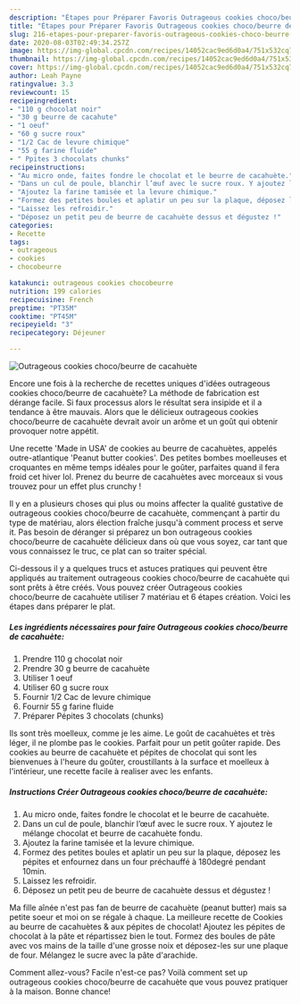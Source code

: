 ```yaml
---
description: "Étapes pour Préparer Favoris Outrageous cookies choco/beurre de cacahuète"
title: "Étapes pour Préparer Favoris Outrageous cookies choco/beurre de cacahuète"
slug: 216-etapes-pour-preparer-favoris-outrageous-cookies-choco-beurre-de-cacahuete
date: 2020-08-03T02:49:34.257Z
image: https://img-global.cpcdn.com/recipes/14052cac9ed6d0a4/751x532cq70/outrageous-cookies-chocobeurre-de-cacahuete-photo-principale-de-la-recette.jpg
thumbnail: https://img-global.cpcdn.com/recipes/14052cac9ed6d0a4/751x532cq70/outrageous-cookies-chocobeurre-de-cacahuete-photo-principale-de-la-recette.jpg
cover: https://img-global.cpcdn.com/recipes/14052cac9ed6d0a4/751x532cq70/outrageous-cookies-chocobeurre-de-cacahuete-photo-principale-de-la-recette.jpg
author: Leah Payne
ratingvalue: 3.3
reviewcount: 15
recipeingredient:
- "110 g chocolat noir"
- "30 g beurre de cacahute"
- "1 oeuf"
- "60 g sucre roux"
- "1/2 Cac de levure chimique"
- "55 g farine fluide"
- " Ppites 3 chocolats chunks"
recipeinstructions:
- "Au micro onde, faites fondre le chocolat et le beurre de cacahuète."
- "Dans un cul de poule, blanchir l’œuf avec le sucre roux. Y ajoutez le mélange chocolat et beurre de cacahuète fondu."
- "Ajoutez la farine tamisée et la levure chimique."
- "Formez des petites boules et aplatir un peu sur la plaque, déposez les pépites et enfournez dans un four préchauffé à 180degré pendant 10min."
- "Laissez les refroidir."
- "Déposez un petit peu de beurre de cacahuète dessus et dégustez !"
categories:
- Recette
tags:
- outrageous
- cookies
- chocobeurre

katakunci: outrageous cookies chocobeurre 
nutrition: 199 calories
recipecuisine: French
preptime: "PT35M"
cooktime: "PT45M"
recipeyield: "3"
recipecategory: Déjeuner

---
```



![Outrageous cookies choco/beurre de cacahuète](https://img-global.cpcdn.com/recipes/14052cac9ed6d0a4/751x532cq70/outrageous-cookies-chocobeurre-de-cacahuete-photo-principale-de-la-recette.jpg)

Encore une fois à la recherche de recettes uniques d'idées outrageous cookies choco/beurre de cacahuète? La méthode de fabrication est dérange facile. Si faux processus alors le résultat sera insipide et il a tendance à être mauvais. Alors que le délicieux outrageous cookies choco/beurre de cacahuète devrait avoir un arôme et un goût qui obtenir provoquer notre appétit.

Une recette &#39;Made in USA&#39; de cookies au beurre de cacahuètes, appelés outre-atlantique &#39;Peanut butter cookies&#39;. Des petites bombes moelleuses et croquantes en même temps idéales pour le goûter, parfaites quand il fera froid cet hiver lol. Prenez du beurre de cacahuètes avec morceaux si vous trouvez pour un effet plus crunchy !

Il y en a plusieurs choses qui plus ou moins affecter la qualité gustative de outrageous cookies choco/beurre de cacahuète, commençant à partir du type de matériau, alors élection fraîche jusqu'à comment process et serve it. Pas besoin de déranger si préparez un bon outrageous cookies choco/beurre de cacahuète délicieux dans où que vous soyez, car tant que vous connaissez le truc, ce plat can so traiter spécial.


Ci-dessous il y a quelques trucs et astuces pratiques qui peuvent être appliqués au traitement outrageous cookies choco/beurre de cacahuète qui sont prêts à être créés. Vous pouvez créer Outrageous cookies choco/beurre de cacahuète utiliser 7 matériau et 6 étapes création. Voici les étapes dans préparer le plat.

<!--inarticleads1-->

##### Les ingrédients nécessaires pour faire Outrageous cookies choco/beurre de cacahuète:

1. Prendre 110 g chocolat noir
1. Prendre 30 g beurre de cacahuète
1. Utiliser 1 oeuf
1. Utiliser 60 g sucre roux
1. Fournir 1/2 Cac de levure chimique
1. Fournir 55 g farine fluide
1. Préparer  Pépites 3 chocolats (chunks)


Ils sont très moelleux, comme je les aime. Le goût de cacahuètes et très léger, il ne plombe pas le cookies. Parfait pour un petit goûter rapide. Des cookies au beurre de cacahuète et pépites de chocolat qui sont les bienvenues à l&#39;heure du goûter, croustillants à la surface et moelleux à l&#39;intérieur, une recette facile à realiser avec les enfants. 

<!--inarticleads2-->

##### Instructions Créer Outrageous cookies choco/beurre de cacahuète:

1. Au micro onde, faites fondre le chocolat et le beurre de cacahuète.
1. Dans un cul de poule, blanchir l’œuf avec le sucre roux. Y ajoutez le mélange chocolat et beurre de cacahuète fondu.
1. Ajoutez la farine tamisée et la levure chimique.
1. Formez des petites boules et aplatir un peu sur la plaque, déposez les pépites et enfournez dans un four préchauffé à 180degré pendant 10min.
1. Laissez les refroidir.
1. Déposez un petit peu de beurre de cacahuète dessus et dégustez !


Ma fille aînée n&#39;est pas fan de beurre de cacahuète (peanut butter) mais sa petite soeur et moi on se régale à chaque. La meilleure recette de Cookies au beurre de cacahuètes &amp; aux pépites de chocolat! Ajoutez les pépites de chocolat à la pâte et répartissez bien le tout. Formez des boules de pâte avec vos mains de la taille d&#39;une grosse noix et déposez-les sur une plaque de four. Mélangez le sucre avec la pâte d&#39;arachide. 


Comment allez-vous? Facile n'est-ce pas? Voilà comment set up outrageous cookies choco/beurre de cacahuète que vous pouvez pratiquer à la maison. Bonne chance!
